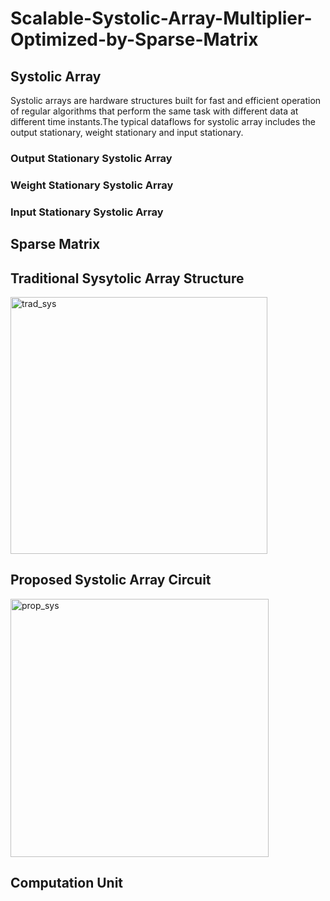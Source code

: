 # Scalable-Systolic-Array-Multiplier-Optimized-by-Sparse-Matrix

## Systolic Array
Systolic arrays are hardware structures built for fast and efficient operation of regular algorithms that perform the same task with different data at different time instants.The typical dataflows for systolic array includes the output stationary, weight stationary and input stationary.
### Output Stationary Systolic Array
### Weight Stationary Systolic Array
### Input Stationary Systolic Array

## Sparse Matrix

## Traditional Sysytolic Array Structure

<img width="411" alt="trad_sys" src="https://user-images.githubusercontent.com/62790565/231377915-721fb2e0-b571-447d-96cb-5566a283bdb0.png">

## Proposed Systolic Array Circuit

<img width="413" alt="prop_sys" src="https://user-images.githubusercontent.com/62790565/231378627-911d48df-6139-4c0d-b587-f5bce096ba1f.png">

## Computation Unit

